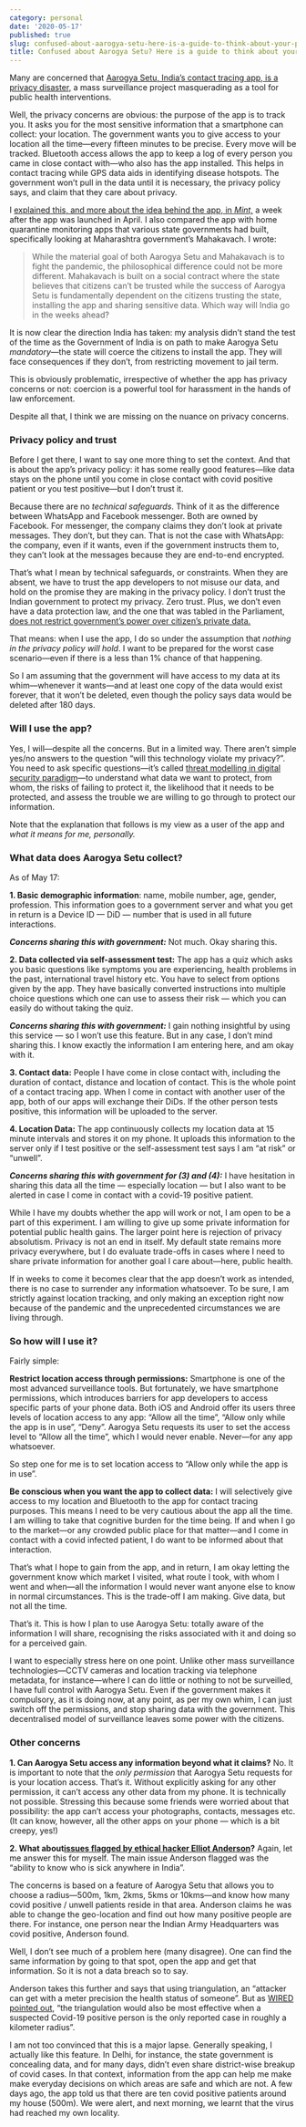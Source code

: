 ```yaml
---
category: personal
date: '2020-05-17'
published: true
slug: confused-about-aarogya-setu-here-is-a-guide-to-think-about-your-privacy
title: Confused about Aarogya Setu? Here is a guide to think about your privacy
---
```


Many are concerned that [Aarogya Setu, India’s contact tracing app, is a privacy disaster,](https://www.bbc.com/news/world-asia-india-52659520) a mass surveillance project masquerading as a tool for public health interventions.

Well, the privacy concerns are obvious: the purpose of the app is to track you. It asks you for the most sensitive information that a smartphone can collect: your location. The government wants you to give access to your location all the time—every fifteen minutes to be precise. Every move will be tracked. Bluetooth access allows the app to keep a log of every person you came in close contact with—who also has the app installed. This helps in contact tracing while GPS data aids in identifying disease hotspots. The government won’t pull in the data until it is necessary, the privacy policy says, and claim that they care about privacy.

I [explained this, and more about the idea behind the app, in *Mint,*](https://www.livemint.com/news/india/india-is-pinning-hopes-on-apps-in-virus-fight-11586447095280.html) a week after the app was launched in April. I also compared the app with home quarantine monitoring apps that various state governments had built, specifically looking at Maharashtra government’s Mahakavach. I wrote:

> While the material goal of both Aarogya Setu and Mahakavach is to fight the pandemic, the philosophical difference could not be more different. Mahakavach is built on a social contract where the state believes that citizens can’t be trusted while the success of Aarogya Setu is fundamentally dependent on the citizens trusting the state, installing the app and sharing sensitive data. Which way will India go in the weeks ahead?

It is now clear the direction India has taken: my analysis didn’t stand the test of the time as the Government of India is on path to make Aarogya Setu *mandatory*—the state will coerce the citizens to install the app. They will face consequences if they don’t, from restricting movement to jail term.

This is obviously problematic, irrespective of whether the app has privacy concerns or not: coercion is a powerful tool for harassment in the hands of law enforcement.

Despite all that, I think we are missing on the nuance on privacy concerns.

### Privacy policy and trust

Before I get there, I want to say one more thing to set the context. And that is about the app’s privacy policy: it has some really good features—like data stays on the phone until you come in close contact with covid positive patient or you test positive—but I don’t trust it.

Because there are no *technical safeguards*. Think of it as the difference between WhatsApp and Facebook messenger. Both are owned by Facebook. For messenger, the company claims they don’t look at private messages. They don’t, but they can. That is not the case with WhatsApp: the company, even if it wants, even if the government instructs them to, they can’t look at the messages because they are end-to-end encrypted.

That’s what I mean by technical safeguards, or constraints. When they are absent, we have to trust the app developers to not misuse our data, and hold on the promise they are making in the privacy policy. I don’t trust the Indian government to protect my privacy. Zero trust. Plus, we don’t even have a data protection law, and the one that was tabled in the Parliament, [does not restrict government’s power over citizen’s private data.](https://www.livemint.com/news/india/big-brother-on-top-in-data-protection-bill-11576164271430.html)

That means: when I use the app, I do so under the assumption that *nothing in the privacy policy will hold*. I want to be prepared for the worst case scenario—even if there is a less than 1% chance of that happening.

So I am assuming that the government will have access to my data at its whim—whenever it wants—and at least one copy of the data would exist forever, that it won’t be deleted, even though the policy says data would be deleted after 180 days.

### Will I use the app?

Yes, I will—despite all the concerns. But in a limited way. There aren’t simple yes/no answers to the question “will this technology violate my privacy?”. You need to ask specific questions—it’s called [threat modelling in digital security paradigm](https://ssd.eff.org/en/module/your-security-plan)—to understand what data we want to protect, from whom, the risks of failing to protect it, the likelihood that it needs to be protected, and assess the trouble we are willing to go through to protect our information.

Note that the explanation that follows is my view as a user of the app and *what it means for me, personally.*

### What data does Aarogya Setu collect?

As of May 17:

**1. Basic demographic information**: name, mobile number, age, gender, profession. This information goes to a government server and what you get in return is a Device ID — DiD — number that is used in all future interactions.

***Concerns sharing this with government:*** Not much. Okay sharing this.

**2. Data collected via self-assessment test:** The app has a quiz which asks you basic questions like symptoms you are experiencing, health problems in the past, international travel history etc. You have to select from options given by the app. They have basically converted instructions into multiple choice questions which one can use to assess their risk — which you can easily do without taking the quiz.

***Concerns sharing this with government:*** I gain nothing insightful by using this service — so I won’t use this feature. But in any case, I don’t mind sharing this. I know exactly the information I am entering here, and am okay with it.

**3. Contact data:** People I have come in close contact with, including the duration of contact, distance and location of contact. This is the whole point of a contact tracing app. When I come in contact with another user of the app, both of our apps will exchange their DiDs. If the other person tests positive, this information will be uploaded to the server.

**4. Location Data:** The app continuously collects my location data at 15 minute intervals and stores it on my phone. It uploads this information to the server only if I test positive or the self-assessment test says I am “at risk” or “unwell”.

***Concerns sharing this with government for (3) and (4):*** I have hesitation in sharing this data all the time — especially location — but I also want to be alerted in case I come in contact with a covid-19 positive patient.

While I have my doubts whether the app will work or not, I am open to be a part of this experiment. I am willing to give up some private information for potential public health gains. The larger point here is rejection of privacy absolutism. Privacy is not an end in itself. My default state remains more privacy everywhere, but I do evaluate trade-offs in cases where I need to share private information for another goal I care about—here, public health.

If in weeks to come it becomes clear that the app doesn’t work as intended, there is no case to surrender any information whatsoever. To be sure, I am strictly against location tracking, and only making an exception right now because of the pandemic and the unprecedented circumstances we are living through.

### So how will I use it?

Fairly simple:

**Restrict location access through permissions:** Smartphone is one of the most advanced surveillance tools. But fortunately, we have smartphone permissions, which introduces barriers for app developers to access specific parts of your phone data. Both iOS and Android offer its users three levels of location access to any app: “Allow all the time”, “Allow only while the app is in use”, “Deny”. Aarogya Setu requests its user to set the access level to “Allow all the time”, which I would never enable. Never—for any app whatsoever. 

So step one for me is to set location access to “Allow only while the app is in use”.

**Be conscious when you want the app to collect data:** I will selectively give access to my location and Bluetooth to the app for contact tracing purposes. This means I need to be very cautious about the app all the time. I am willing to take that cognitive burden for the time being. If and when I go to the market—or any crowded public place for that matter—and I come in contact with a covid infected patient, I do want to be informed about that interaction.

That’s what I hope to gain from the app, and in return, I am okay letting the government know which market I visited, what route I took, with whom I went and when—all the information I would never want anyone else to know in normal circumstances. This is the trade-off I am making. Give data, but not all the time.

That’s it. This is how I plan to use Aarogya Setu: totally aware of the information I will share, recognising the risks associated with it and doing so for a perceived gain.

I want to especially stress here on one point. Unlike other mass surveillance technologies—CCTV cameras and location tracking via telephone metadata, for instance—where I can do little or nothing to not be surveilled, I have full control with Aarogya Setu. Even if the government makes it compulsory, as it is doing now, at any point, as per my own whim, I can just switch off the permissions, and stop sharing data with the government. This decentralised model of surveillance leaves some power with the citizens.

### Other concerns

**1. Can Aarogya Setu access any information beyond what it claims?** No. It is important to note that the *only permission* that Aarogya Setu requests for is your location access. That’s it. Without explicitly asking for any other permission, it can’t access any other data from my phone. It is technically not possible. Stressing this because some friends were worried about that possibility: the app can’t access your photographs, contacts, messages etc. (It can know, however, all the other apps on your phone — which is a bit creepy, yes!)

**2. What about**[**issues flagged by ethical hacker Elliot Anderson**](https://medium.com/@fs0c131y/aarogya-setu-the-story-of-a-failure-3a190a18e34)**?** Again, let me answer this for myself. The main issue Anderson flagged was the “ability to know who is sick anywhere in India”.

The concerns is based on a feature of Aarogya Setu that allows you to choose a radius—500m, 1km, 2kms, 5kms or 10kms—and know how many covid positive / unwell patients reside in that area. Anderson claims he was able to change the geo-location and find out how many positive people are there. For instance, one person near the Indian Army Headquarters was covid positive, Anderson found.

Well, I don’t see much of a problem here (many disagree). One can find the same information by going to that spot, open the app and get that information. So it is not a data breach so to say.

Anderson takes this further and says that using triangulation, an “attacker can get with a meter precision the health status of someone”. But as [WIRED pointed out,](https://www.wired.com/story/india-covid-19-contract-tracing-app-patient-location-privacy/) “the triangulation would also be most effective when a suspected Covid-19 positive person is the only reported case in roughly a kilometer radius”.

I am not too convinced that this is a major lapse. Generally speaking, I actually like this feature. In Delhi, for instance, the state government is concealing data, and for many days, didn’t even share district-wise breakup of covid cases. In that context, information from the app can help me make make everyday decisions on which areas are safe and which are not. A few days ago, the app told us that there are ten covid positive patients around my house (500m). We were alert, and next morning, we learnt that the virus had reached my own locality.
